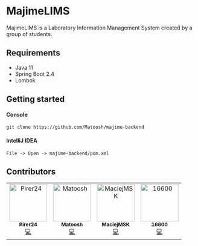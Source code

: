 # MajimeLIMS
MajimeLIMS is a Laboratory Information Management System created by a group of students.

## Requirements
- Java 11
- Spring Boot 2.4
- Lombok

## Getting started
#### Console
````
git clone https://github.com/Matoosh/majime-backend
````
#### IntelliJ IDEA
```
File -> Open -> majime-backend/pom.xml
```
## Contributors
<table>
  <td align="center"><a href="https://github.com/Pirer24"><img src="https://avatars.githubusercontent.com/u/36137210?v=4" width="100px;" alt="Pirer24"/><br /><sub><b>Pirer24</b></sub></a><br /><a href="https://github.com/Matoosh/majime-backend/commits?author=Pirer24" title="Code">💻</a></td>
  <td align="center"><a href="https://github.com/Matoosh"><img src="https://avatars.githubusercontent.com/u/19360197?v=4" width="100px;" alt="Matoosh"/><br /><sub><b>Matoosh</b></sub></a><br /><a href="https://github.com/Matoosh/majime-backend/commits?author=Matoosh" title="Code">💻</a></td>
  <td align="center"><a href="https://github.com/MaciejMSK"><img src="https://avatars.githubusercontent.com/u/61659423?v=4" width="100px;" alt="MaciejMSK"/><br /><sub><b>MaciejMSK</b></sub></a><br /><a href="https://github.com/Matoosh/majime-backend/commits?author=MaciejMSK" title="Code">💻</a></td>
  <td align="center"><a href="https://github.com/s16600"><img src="https://avatars.githubusercontent.com/u/61659844?v=4" width="100px;" alt="16600"/><br /><sub><b>16600</b></sub></a><br /><a href="https://github.com/Matoosh/majime-backend/commits?author=s16600" title="Code">💻</a></td>
</table>
